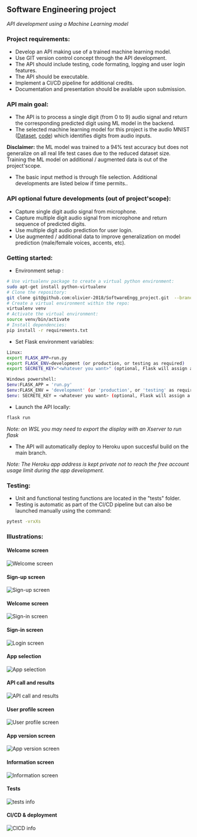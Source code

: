 ## Software Engineering project
*API development using a Machine Learning model*

### Project requirements:
- Develop an API making use of a trained machine learning model.
- Use GIT version control concept through the API development.
- The API should include testing, code formating, logging and user login features.
- The API should be executable.
- Implement a CI/CD pipeline for additional credits.
- Documentation and presentation should be available upon submission.

### API main goal:
- The API is to process a single digit (from 0 to 9) audio signal and return the corresponding predicted digit using ML model in the backend.
- The selected machine learning model for this project is the audio MNIST ([Dataset](https://www.kaggle.com/sripaadsrinivasan/audio-mnist), [code](https://colab.research.google.com/github/AdvancedNLP/audio_mnist/blob/exercise/audio_mnist_tcn.ipynb)) which identifies digits from audio inputs.

**Disclaimer:** the ML model was trained to a 94% test accuracy but does not generalize on all real life test cases due to the reduced dataset size. Training the ML model on additional / augmented data is out of the project'scope.
- The basic input method is through file selection. Additional developments are listed below if time permits..

### API optional future developments (out of project'scope):
- Capture single digit audio signal from microphone.
- Capture multiple digit audio signal from microphone and return sequence of predicted digits.
- Use multiple digit audio prediction for user login.
- Use augmented / additional data to improve generalization on model prediction (male/female voices, accents, etc).

### Getting started:
- Environment setup :
```sh
# Use virtualenv package to create a virtual python environment:
sudo apt-get install python-virtualenv
# Clone the repository:
git clone git@github.com:olivier-2018/SoftwareEngg_project.git  --branch development
# Create a virtual environment within the repo:
virtualenv venv
# Activate the virtual environment:
source venv/bin/activate
# Install dependencies:
pip install -r requirements.txt
```
- Set Flask environment variables:
```sh
Linux:
export FLASK_APP=run.py
export FLASK_ENV=development (or production, or testing as required)
export SECRETE_KEY="<whatever you want>" (optional, Flask will assign a secret hash if unset)

Windows powershell:
$env:FLASK_APP = 'run.py'
$env:FLASK_ENV = 'development' (or 'production', or 'testing' as required)
$env: SECRETE_KEY = <whatever you want> (optional, Flask will assign a secret hash if unset)
```
- Launch the API locally:
```sh
flask run
```
*Note: on WSL you may need to export the display with an Xserver to run flask*
- The API will automatically deploy to Heroku upon succesful build on the main branch.

*Note: The Heroku app address is kept private not to reach the free account usage limit during the app development.*

 ### Testing:
- Unit and functional testing functions are located in the "tests" folder.
- Testing is automatic as part of the CI/CD pipeline but can also be launched manually using the command:
```sh
pytest -vrxXs
```

 ### Illustrations:
 #### Welcome screen
 <image src="./static/img/1_welcome_screen.png" alt="Welcome screen">

 #### Sign-up screen
 <image src="./static/img/2_sign-up.png" alt="Sign-up screen">

 #### Welcome screen
 <image src="./static/img/3_sign-in_screen.png" alt="Sign-in screen">

 #### Sign-in screen
 <image src="./static/img/3_successful_login.png" alt="Login screen">

 #### App selection
 <image src="./static/img/4_app_selection.png" alt="App selection">

 #### API call and results
 <image src="./static/img/5_API_call_and_resut.png" alt="API call and results">

 #### User profile screen
 <image src="./static/img/6_user_profile_screen.png" alt="User profile screen">

 #### App version screen
 <image src="./static/img/7_version_history_screen.png" alt="App version screen">

 #### Information screen
 <image src="./static/img/8_about_screen.png" alt="Information screen">

#### Tests
 <image src="./static/img/9_unit_fcnal_tests.png" alt="tests info">

#### CI/CD & deployment
 <image src="./static/img/10_CICD_deployment.png" alt="CICD info">
